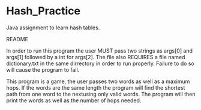 # Hash_Practice
Java assignment to learn hash tables. 

README
 
In order to run this program the user MUST pass two strings as args[0] and args[1] 
followed by a int for args[2].  The file also REQUIRES a file named dictionary.txt 
in the same dirrectory in order to  run properly.  Failure to do so will cause 
the program to fail.

This program is a game, the user passes two words as well as a maximum hops.
If the words are the same length the program will find the shortest path from 
one word to the nextusing only valid words.  The program will then print the words
as well as the number of hops needed.


